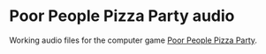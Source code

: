 # Poor People Pizza Party audio

Working audio files for the computer game [Poor People Pizza
Party](https://github.com/anhinton/PoorPeoplePizzaParty).

